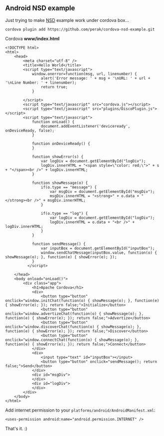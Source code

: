 Android NSD example
-------------------

Just trying to make [NSD](http://developer.android.com/training/connect-devices-wirelessly/nsd.html) example work under cordova box...

	cordova plugin add https://github.com/perak/cordova-nsd-example.git

Cordova **www/index.html**

	<!DOCTYPE html>
	<html>
	    <head>
	        <meta charset="utf-8" />
	        <title>Hello World</title>
			<script type="text/javascript">
				window.onerror=function(msg, url, linenumber) {
					alert('Error message: ' + msg + '\nURL: ' + url + '\nLine Number: ' + linenumber);
					return true;
				}

			</script>
	        <script type="text/javascript" src="cordova.js"></script>
	        <script type="text/javascript" src="plugins/DiscoPlugin.js"></script>
	        <script type="text/javascript">
				function onLoad() {
					document.addEventListener('deviceready', onDeviceReady, false);
				}

				function onDeviceReady() {
				}

				function showError(s) {
					var logDiv = document.getElementById("logDiv");
					logDiv.innerHTML = "<span style=\"color: red;\">" + s + "</span><br />" + logDiv.innerHTML;
				}

				function showMessage(o) {
					if(o.type == "message") {
						var msgDiv = document.getElementById("msgDiv");
						msgDiv.innerHTML = "<strong>" + o.data + "</strong><br />" + msgDiv.innerHTML;
					}

					if(o.type == "log") {
						var logDiv = document.getElementById("logDiv");
						logDiv.innerHTML = o.data + "<br />" + logDiv.innerHTML;
					}
				}

				function sendMessage() {
					var inputBox = document.getElementById("inputBox");
					window.sendChatMessage(inputBox.value, function(o) { showMessage(o); }, function(e) { showError(e); });
				}
	          </script>

	    </head>
	    <body onload="onLoad()">
	        <div class="app">
	            <h1>Apache Cordova</h1>
	            <div>
	            	<button type="button" onclick="window.initChat(function(o) { showMessage(o); }, function(e) { showError(e); }); return false;">Initialize</button>
	            	<button type="button" onclick="window.advertizeChat(function(o) { showMessage(o); }, function(e) { showError(e); }); return false;">Advertize</button>
	            	<button type="button" onclick="window.discoverChat(function(o) { showMessage(o); }, function(e) { showError(e); }); return false;">Discover</button>
	            	<button type="button" onclick="window.connectChat(function(o) { showMessage(o); }, function(e) { showError(e); }); return false;">Connect</button>
	            </div>
	            <div>
	            	<input type="text" id="inputBox"></input>
	            	<button type="button" onclick="sendMessage(); return false;">Send</button>
	            </div>
	            <div id="msgDiv">
	            </div>
	            <div id="logDiv">
	            </div>
	        </div>
	    </body>
	</html>

Add internet permission to your `platforms/android/AndroidManifest.xml`:

	<uses-permission android:name="android.permission.INTERNET" />

That's it. :)